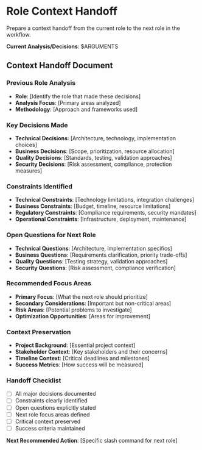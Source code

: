 # Role Context Handoff

Prepare a context handoff from the current role to the next role in the workflow.

**Current Analysis/Decisions**: $ARGUMENTS

## Context Handoff Document

### Previous Role Analysis
- **Role**: [Identify the role that made these decisions]
- **Analysis Focus**: [Primary areas analyzed]
- **Methodology**: [Approach and frameworks used]

### Key Decisions Made
- **Technical Decisions**: [Architecture, technology, implementation choices]
- **Business Decisions**: [Scope, prioritization, resource allocation]
- **Quality Decisions**: [Standards, testing, validation approaches]
- **Security Decisions**: [Risk assessment, compliance, protection measures]

### Constraints Identified
- **Technical Constraints**: [Technology limitations, integration challenges]
- **Business Constraints**: [Budget, timeline, resource limitations]
- **Regulatory Constraints**: [Compliance requirements, security mandates]
- **Operational Constraints**: [Infrastructure, deployment, maintenance]

### Open Questions for Next Role
- **Technical Questions**: [Architecture, implementation specifics]
- **Business Questions**: [Requirements clarification, priority trade-offs]
- **Quality Questions**: [Testing strategy, validation approaches]
- **Security Questions**: [Risk assessment, compliance verification]

### Recommended Focus Areas
- **Primary Focus**: [What the next role should prioritize]
- **Secondary Considerations**: [Important but non-critical areas]
- **Risk Areas**: [Potential problems to investigate]
- **Optimization Opportunities**: [Areas for improvement]

### Context Preservation
- **Project Background**: [Essential project context]
- **Stakeholder Context**: [Key stakeholders and their concerns]
- **Timeline Context**: [Critical deadlines and milestones]
- **Success Metrics**: [How success will be measured]

### Handoff Checklist
- [ ] All major decisions documented
- [ ] Constraints clearly identified
- [ ] Open questions explicitly stated
- [ ] Next role focus areas defined
- [ ] Critical context preserved
- [ ] Success criteria maintained

**Next Recommended Action**: [Specific slash command for next role]